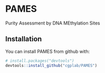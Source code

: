 
<!-- README.md is generated from README.Rmd. Please edit that file -->
PAMES
=====

Purity Assessment by DNA MEthylation Sites

Installation
------------

You can install PAMES from github with:

``` r
# install.packages("devtools")
devtools::install_github("cgplab/PAMES")
```
